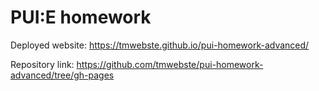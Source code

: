# PUI:E homework

Deployed website: https://tmwebste.github.io/pui-homework-advanced/

Repository link: https://github.com/tmwebste/pui-homework-advanced/tree/gh-pages

